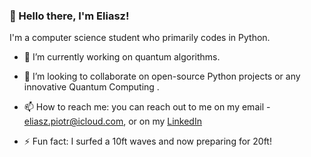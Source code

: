 ### 👋 Hello there, I'm Eliasz!

I'm a computer science student who primarily codes in Python. 

- 🌱 I’m currently working on quantum algorithms.

- 👯 I’m looking to collaborate on open-source Python projects or any innovative Quantum Computing .

- 📫 How to reach me: you can reach out to me on my email - eliasz.piotr@icloud.com, or on my [LinkedIn](https://www.linkedin.com/in/piotr-eliasz-b21330256/)

- ⚡️ Fun fact: I surfed a 10ft waves and now preparing for 20ft!

